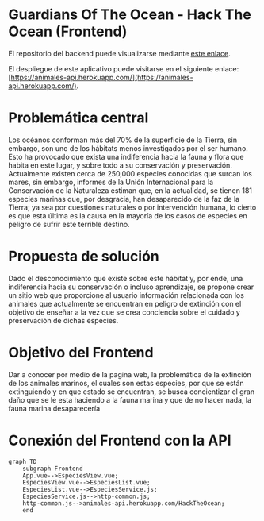 # Guardians Of The Ocean - Hack The Ocean (Frontend)

El repositorio del backend puede visualizarse mediante [este enlace](https://github.com/AleGV258/GuardiansOfTheOcean_HackTheOcean_Back).

El despliegue de este aplicativo puede visitarse en el siguiente enlace: [https://animales-api.herokuapp.com/](https://animales-api.herokuapp.com/).

# Problemática central

Los océanos conforman más del 70% de la superficie de la Tierra, sin embargo, son uno de los hábitats menos investigados por el ser humano. Esto ha provocado que exista una indiferencia hacia la fauna y flora que habita en este lugar, y sobre todo a su conservación y preservación. Actualmente existen cerca de 250,000 especies conocidas que surcan los mares, sin embargo, informes de la Unión Internacional para la Conservación de la Naturaleza estiman que, en la actualidad, se tienen 181 especies marinas que, por desgracia, han desaparecido de la faz de la Tierra; ya sea por cuestiones naturales o por intervención humana, lo cierto es que esta última es la causa en la mayoría de los casos de especies en peligro de sufrir este terrible destino.

# Propuesta de solución

Dado el desconocimiento que existe sobre este hábitat y, por ende, una indiferencia hacia su conservación o incluso aprendizaje, se propone crear un sitio web que proporcione al usuario información relacionada con los animales que actualmente se encuentran en peligro de extinción con el objetivo de enseñar a la vez que se crea conciencia sobre el cuidado y preservación de dichas especies.

# Objetivo del Frontend

Dar a conocer por medio de la pagina web, la problemática de la extinción de los animales marinos, el cuales son estas especies, por que se están extinguiendo y en que estado se encuentran, se busca concientizar el gran daño que se le esta haciendo a la fauna marina y que de no hacer nada, la fauna marina desaparecería

# Conexión del Frontend con la API

```mermaid
graph TD
    subgraph Frontend
    App.vue-->EspeciesView.vue;
    EspeciesView.vue-->EspeciesList.vue;
    EspeciesList.vue-->EspeciesService.js;
    EspeciesService.js-->http-common.js;
    http-common.js-->animales-api.herokuapp.com/HackTheOcean;
    end
```